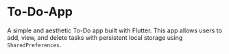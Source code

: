 # To-Do-App
A simple and aesthetic To-Do app built with Flutter.   This app allows users to add, view, and delete tasks with persistent local storage using `SharedPreferences`.

